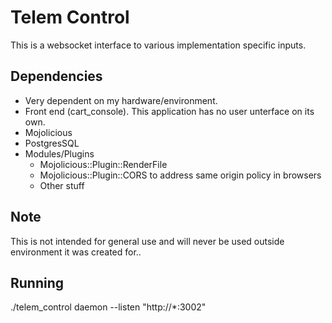 Telem Control
=============
This is a websocket interface to various implementation specific inputs.

Dependencies
------------

* Very dependent on my hardware/environment.
* Front end (cart_console).  This application has no user unterface on its own.
* Mojolicious
* PostgresSQL
* Modules/Plugins
  * Mojolicious::Plugin::RenderFile
  * Mojolicious::Plugin::CORS to address same origin policy in browsers
  * Other stuff

Note
----
This is not intended for general use and will never be used outside environment it was created for..

Running
-------
./telem_control daemon --listen "http://*:3002"

